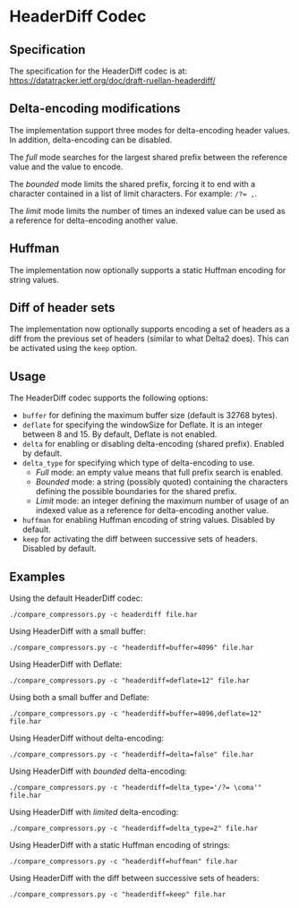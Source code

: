 HeaderDiff Codec
================

Specification
-------------
The specification for the HeaderDiff codec is at:
https://datatracker.ietf.org/doc/draft-ruellan-headerdiff/

Delta-encoding modifications
----------------------------
The implementation support three modes for delta-encoding header values. In
addition, delta-encoding can be disabled.

The *full* mode searches for the largest shared prefix between the reference
value and the value to encode.

The *bounded* mode limits the shared prefix, forcing it to end with a character
contained in a list of limit characters. For example: `/?= ,`.

The *limit* mode limits the number of times an indexed value can be used as a
reference for delta-encoding another value.

Huffman
-------
The implementation now optionally supports a static Huffman encoding for string
values.

Diff of header sets
-------------------
The implementation now optionally supports encoding a set of headers as a diff
from the previous set of headers (similar to what Delta2 does). This can be
activated using the `keep` option.

Usage
-----

The HeaderDiff codec supports the following options:

- `buffer` for defining the maximum buffer size (default is 32768 bytes).
- `deflate` for specifying the windowSize for Deflate. It is an integer between
  8 and 15. By default, Deflate is not enabled.
- `delta` for enabling or disabling delta-encoding (shared prefix). Enabled by
  default.
- `delta_type` for specifying which type of delta-encoding to use.
  - *Full* mode: an empty value means that full prefix search is enabled.
  - *Bounded* mode: a string (possibly quoted) containing the characters
    defining the possible boundaries for the shared prefix.
  - *Limit* mode: an integer defining the maximum number of usage of an indexed
    value as a reference for delta-encoding another value.
- `huffman` for enabling Huffman encoding of string values. Disabled by
  default. 
- `keep` for activating the diff between successive sets of headers. Disabled
  by default.
  
Examples
--------

Using the default HeaderDiff codec:

    ./compare_compressors.py -c headerdiff file.har
    
Using HeaderDiff with a small buffer:

    ./compare_compressors.py -c "headerdiff=buffer=4096" file.har
    
Using HeaderDiff with Deflate:

    ./compare_compressors.py -c "headerdiff=deflate=12" file.har
    
Using both a small buffer and Deflate:

    ./compare_compressors.py -c "headerdiff=buffer=4096,deflate=12" file.har

Using HeaderDiff without delta-encoding:

    ./compare_compressors.py -c "headerdiff=delta=false" file.har

Using HeaderDiff with *bounded* delta-encoding:

    ./compare_compressors.py -c "headerdiff=delta_type='/?= \coma'" file.har

Using HeaderDiff with *limited* delta-encoding:

    ./compare_compressors.py -c "headerdiff=delta_type=2" file.har

Using HeaderDiff with a static Huffman encoding of strings:

    ./compare_compressors.py -c "headerdiff=huffman" file.har

Using HeaderDiff with the diff between successive sets of headers:

	./compare_compressors.py -c "headerdiff=keep" file.har
